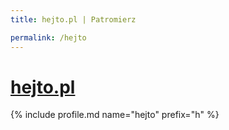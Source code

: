 ```yaml
---
title: hejto.pl | Patromierz

permalink: /hejto
---
```


# [hejto.pl](https://patronite.pl/hejto)

{% include profile.md name="hejto" prefix="h" %}
